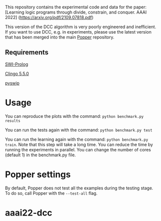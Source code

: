 This repository contains the experimental code and data for the paper: [Learning logic programs through divide, constrain, and conquer. AAAI 2022] (https://arxiv.org/pdf/2109.07818.pdf)

This version of the DCC algorithm is very poorly engineered and inefficient. If you want to use DCC, e.g. in experiments, please use the latest version that has been merged into the main [Popper](https://github.com/logic-and-learning-lab/Popper) repository.



## Requirements

[SWI-Prolog](https://www.swi-prolog.org)

[Clingo 5.5.0](https://potassco.org/clingo/)

[pyswip](https://pypi.org/project/pyswip/)


# Usage

You can reproduce the plots with the command: `python benchmark.py results`

You can run the tests again with the command: `python benchmark.py test`

You can run the learning again with the command: `python benchmark.py train`. Note that this step will take a long time. You can reduce the time by running the experiments in parallel. You can change the number of cores (default 1) in the benchmark.py file.



# Popper settings

By default, Popper does not test all the examples during the testing stage. To do so, call Popper with the `--test-all` flag.
# aaai22-dcc
